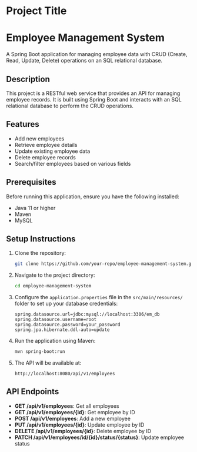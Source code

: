 
# Project Title
# Employee Management System
A Spring Boot application for managing employee data with CRUD (Create, Read, Update, Delete) operations on an SQL relational database.

## Description
This project is a RESTful web service that provides an API for managing employee records. It is built using Spring Boot and interacts with an SQL relational database to perform the CRUD operations.

## Features
- Add new employees
- Retrieve employee details
- Update existing employee data
- Delete employee records
- Search/filter employees based on various fields

## Prerequisites
Before running this application, ensure you have the following installed:
- Java 11 or higher
- Maven
- MySQL


## Setup Instructions
1. Clone the repository:
    ```bash
    git clone https://github.com/your-repo/employee-management-system.git
    ```

2. Navigate to the project directory:
    ```bash
    cd employee-management-system
    ```

3. Configure the `application.properties` file in the `src/main/resources/` folder to set up your database credentials:
    ```properties
    spring.datasource.url=jdbc:mysql://localhost:3306/em_db
    spring.datasource.username=root
    spring.datasource.password=your_password
    spring.jpa.hibernate.ddl-auto=update
    ```

4. Run the application using Maven:
    ```bash
    mvn spring-boot:run
    ```

5. The API will be available at:
    ```
    http://localhost:8080/api/v1/employees
    ```


## API Endpoints

- **GET /api/v1/employees**: Get all employees
- **GET /api/v1/employees/{id}**: Get employee by ID
- **POST /api/v1/employees**: Add a new employee
- **PUT /api/v1/employees/{id}**: Update employee by ID
- **DELETE /api/v1/employees/{id}**: Delete employee by ID
- **PATCH /api/v1/employees/id/{id}/status/{status}**: Update employee status 
